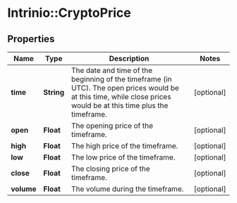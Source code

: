 # Intrinio::CryptoPrice

## Properties
Name | Type | Description | Notes
------------ | ------------- | ------------- | -------------
**time** | **String** | The date and time of the beginning of the timeframe (in UTC). The open prices would be at this time, while close prices would be at this time plus the timeframe. | [optional] 
**open** | **Float** | The opening price of the timeframe. | [optional] 
**high** | **Float** | The high price of the timeframe. | [optional] 
**low** | **Float** | The low price of the timeframe. | [optional] 
**close** | **Float** | The closing price of the timeframe. | [optional] 
**volume** | **Float** | The volume during the timeframe. | [optional] 



